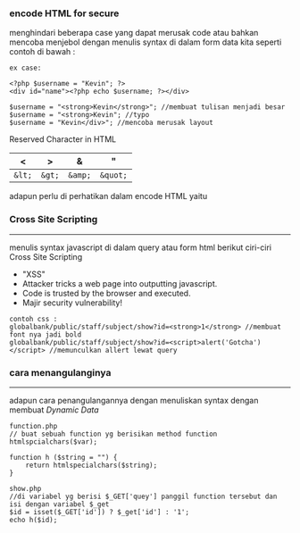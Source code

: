 ### encode HTML for secure

menghindari beberapa case yang dapat merusak code atau bahkan mencoba menjebol dengan menulis syntax di dalam form data kita 
seperti contoh di bawah :
```
ex case: 

<?php $username = "Kevin"; ?>
<div id="name"><?php echo $username; ?></div>

$username = "<strong>Kevin</strong>"; //membuat tulisan menjadi besar
$username = "<strong>Kevin"; //typo
$username = "Kevin</div>"; //mencoba merusak layout 

```
Reserved Character in HTML

< | > | & | "
----- | ----- | ----- | -----
`&lt;` | `&gt;` | `&amp;` | `&quot;`

adapun perlu di perhatikan dalam encode HTML yaitu

### Cross Site Scripting
-----
menulis syntax javascript di dalam query atau form html
berikut ciri-ciri Cross Site Scripting

*   "XSS"
*   Attacker tricks a web page into outputting javascript.
*   Code is trusted by the browser and executed.
*   Majir security vulnerability!
```
contoh css : 
globalbank/public/staff/subject/show?id=<strong>1</strong> //membuat font nya jadi bold
globalbank/public/staff/subject/show?id=<script>alert('Gotcha')</script> //memunculkan allert lewat query

```
### cara menangulanginya
-----
adapun cara penangulangannya dengan menuliskan syntax dengan membuat *Dynamic Data*

```
function.php
// buat sebuah function yg berisikan method function htmlspcialchars($var);

function h ($string = "") {
	return htmlspecialchars($string);
}
```
```
show.php
//di variabel yg berisi $_GET['quey'] panggil function tersebut dan isi dengan variabel $_get
$id = isset($_GET['id']) ? $_get['id'] : '1';
echo h($id);
```